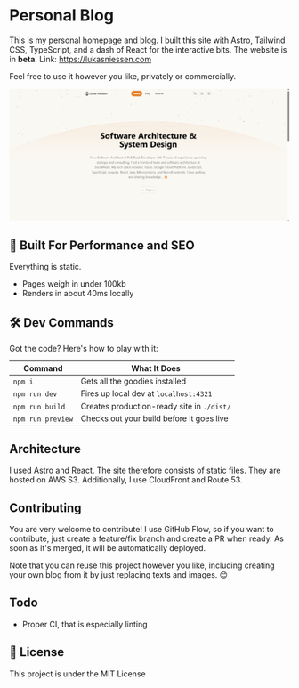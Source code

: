 # Personal Blog

This is my personal homepage and blog. I built this site with Astro, Tailwind CSS, TypeScript, and a dash of React for the interactive bits. The website is in **beta**. Link: https://lukasniessen.com

Feel free to use it however you like, privately or commercially.

![Screenshot homepage](screenshot_homepage.png?raw=true "Screenshot")

## 🚀 Built For Performance and SEO

Everything is static.

- Pages weigh in under 100kb
- Renders in about 40ms locally

## 🛠️ Dev Commands

Got the code? Here's how to play with it:

| Command           | What It Does                               |
| ----------------- | ------------------------------------------ |
| `npm i`           | Gets all the goodies installed             |
| `npm run dev`     | Fires up local dev at `localhost:4321`     |
| `npm run build`   | Creates production-ready site in `./dist/` |
| `npm run preview` | Checks out your build before it goes live  |

## Architecture

I used Astro and React. The site therefore consists of static files. They are hosted on AWS S3. Additionally, I use CloudFront and Route 53.

## Contributing

You are very welcome to contribute! I use GitHub Flow, so if you want to contribute, just create a feature/fix branch and create a PR when ready. As soon as it's merged, it will be automatically deployed.

Note that you can reuse this project however you like, including creating your own blog from it by just replacing texts and images. 😊

## Todo

- Proper CI, that is especially linting

## 📜 License

This project is under the MIT License
